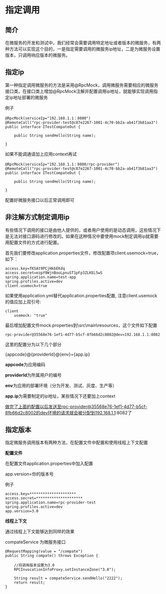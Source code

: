 # 指定调用


## 简介
在微服务的开发和测试中，我们经常会需要调用特定地址或者版本的微服务，有两种方法可以实现这个目的，一是指定需要调用的微服务ip地址，二是为微服务设置版本，只调用响应版本的微服务。

## 指定ip
第一种指定调用微服务的方法是采用@RpcMock，调用微服务需要相应的微服务接口类，在接口类上增加@RpcMock注解并配置调用ip地址，就能够实现调用指定ip地址部署的微服务

例子

	@RpcMock(serviceIp="192.168.1.1：8080")
	@RemoteCall("rpc-provider-test@c87e2267-1001-4c70-bb2a-ab41f3b81aa3")
	public interface ITestCompateOut {
		
		public String sendHello(String name);
	
	}

如果不能调通请加上应用context再试

	@RpcMock(serviceIp="192.168.1.1：8080/rpc-provider")
	@RemoteCall("rpc-provider-test@c87e2267-1001-4c70-bb2a-ab41f3b81aa3")
	public interface ITestCompateOut {
		
		public String sendHello(String name);
	
	}

配置好微服务接口以后正常调用即可


## 非注解方式制定调用ip
有些情况下调用的接口是由他人提供的，或者用户使用的是动态调用，这些情况下是无法对接口源码进行修改的。如果在这种情况中要使用mock制定调用ip就需要用配置文件的方式进行配置。

首先我们要修改application.properties文件，修改配置项client.usemock=true，如下：
	
	access.key=fKSAt9PCjHkbEKdq
	access.secret=ezpY9WjnBooLpnuST1pFp3ZLKEL5wS		
	spring.application.name=test-app
	spring.profiles.active=dev
	client.usemock=true

如果使用application.yml替代application.properties配置, 注意client.usemock的值应加上双引号:

	client
		usemock: "true"

最后增加配置文件mock.properties到\src\main\resources，这个文件如下配置

	rpc-provider@35568e76-1ef1-4d77-b5cf-8fb66d2c8002@dev=192.168.1.1:8082

这里的配置分为以下几个部分

{appcode}@{providerId}@{env}={app.ip}


**appcode**为应用编码

**providerId**为所属用户的编号

**env**为应用的部署环境（分为开发、测试、灰度、生产等）

**app.ip**为需要制定的ip地址，某些情况下还要加上context

做完了上面的配置以后发送至rpc-provider@35568e76-1ef1-4d77-b5cf-8fb66d2c8002的dev环境的请求就会被分配到192.168.1.1:8082了

## 指定版本
指定微服务调用版本有两种方法，在配置文件中配置和使用线程上下文配置


**配置文件**

在配置文件application.properties中加入配置
	
app.version=你的版本号

例子
	
	access.key=*********************
	access.secret=*********************
	spring.application.name=rpc-provider-test
	spring.profiles.active=dev
	app.version=3.0


**线程上下文**

通过线程上下文能够达到同样的效果

compateService 为微服务接口

	@RequestMapping(value = "/compate")
	public String compate() throws Exception {
		
		//将调用版本设置为3.0
		RPCInvocationInfoProxy.setInstanceZone("3.0");
		
		String result = compateService.sendHello("2222");
		return result;
	}

